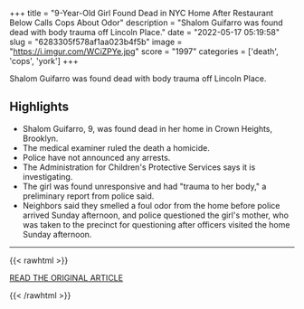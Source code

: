 +++
title = "9-Year-Old Girl Found Dead in NYC Home After Restaurant Below Calls Cops About Odor"
description = "Shalom Guifarro was found dead with body trauma off Lincoln Place."
date = "2022-05-17 05:19:58"
slug = "6283305f578af1aa023b4f5b"
image = "https://i.imgur.com/WCiZPYe.jpg"
score = "1997"
categories = ['death', 'cops', 'york']
+++

Shalom Guifarro was found dead with body trauma off Lincoln Place.

## Highlights

- Shalom Guifarro, 9, was found dead in her home in Crown Heights, Brooklyn.
- The medical examiner ruled the death a homicide.
- Police have not announced any arrests.
- The Administration for Children's Protective Services says it is investigating.
- The girl was found unresponsive and had "trauma to her body," a preliminary report from police said.
- Neighbors said they smelled a foul odor from the home before police arrived Sunday afternoon, and police questioned the girl's mother, who was taken to the precinct for questioning after officers visited the home Sunday afternoon.

---

{{< rawhtml >}}
  <p class="article-category">
    <a target="_blank" href="https://www.nbcnewyork.com/news/local/nyc-mother-questioned-in-9-year-old-daughters-mysterious-death-ny-only/3689002/">READ THE ORIGINAL ARTICLE</a>
  </p>
{{< /rawhtml >}}
